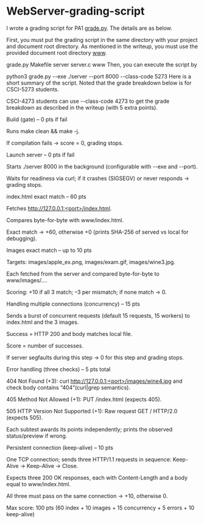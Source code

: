 # WebServer-grading-script

I wrote a grading script for PA1 [grade.py](https://o365coloradoedu-my.sharepoint.com/personal/tutr6272_colorado_edu/_layouts/15/onedrive.aspx?id=%2Fpersonal%2Ftutr6272%5Fcolorado%5Fedu%2FDocuments%2FNetwork%20System%20Grading%20Script%2FPA1%2DWebserver%2Fgrade%2Epy&parent=%2Fpersonal%2Ftutr6272%5Fcolorado%5Fedu%2FDocuments%2FNetwork%20System%20Grading%20Script%2FPA1%2DWebserver&ga=1). The details are as below.

First, you must put the grading script in the same directory with your project and document root directory. 
As mentioned in the writeup, you must use the provided document root directory [www]().

grade.py   Makefile   server    server.c   www
Then, you can execute the script by

python3 grade.py --exe ./server --port 8000 --class-code 5273
Here is a short summary of the script. Noted that the grade breakdown below is for CSCI-5273 students.

CSCI-4273 students can use --class-code 4273 to get the grade breakdown as described in the writeup (with 5 extra points).

Build (gate) – 0 pts if fail

Runs make clean && make -j.

If compilation fails → score = 0, grading stops.

Launch server – 0 pts if fail

Starts ./server 8000 in the background (configurable with --exe and --port).

Waits for readiness via curl; if it crashes (SIGSEGV) or never responds → grading stops.

index.html exact match – 60 pts

Fetches http://127.0.0.1:<port>/index.html.

Compares byte-for-byte with www/index.html.

Exact match → +60, otherwise +0 (prints SHA-256 of served vs local for debugging).

Images exact match – up to 10 pts

Targets: images/apple_ex.png, images/exam.gif, images/wine3.jpg.

Each fetched from the server and compared byte-for-byte to www/images/....

Scoring: +10 if all 3 match; –3 per mismatch; if none match → 0.

Handling multiple connections (concurrency) – 15 pts

Sends a burst of concurrent requests (default 15 requests, 15 workers) to
index.html and the 3 images.

Success = HTTP 200 and body matches local file.

Score = number of successes.

If server segfaults during this step → 0 for this step and grading stops.

Error handling (three checks) – 5 pts total

404 Not Found (+3): curl http://127.0.0.1:<port>/images/wine4.jpg and check body contains “404”(curl|grep semantics).

405 Method Not Allowed (+1): PUT /index.html (expects 405).

505 HTTP Version Not Supported (+1): Raw request GET / HTTP/2.0 (expects 505).

Each subtest awards its points independently; prints the observed status/preview if wrong.

Persistent connection (keep-alive) – 10 pts

One TCP connection; sends three HTTP/1.1 requests in sequence:
Keep-Alive → Keep-Alive → Close.

Expects three 200 OK responses, each with Content-Length and a body equal to www/index.html.

All three must pass on the same connection → +10, otherwise 0.

Max score: 100 pts
(60 index + 10 images + 15 concurrency + 5 errors + 10 keep-alive)
